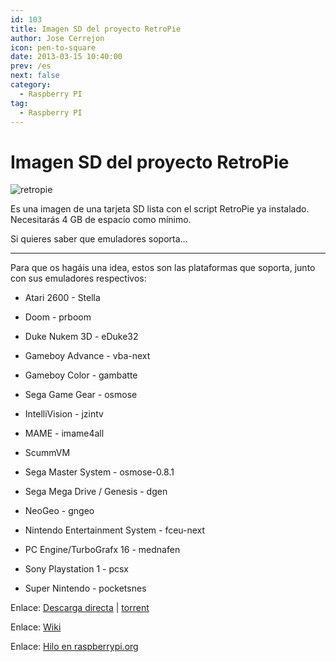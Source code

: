 ```yaml
---
id: 103
title: Imagen SD del proyecto RetroPie
author: Jose Cerrejon
icon: pen-to-square
date: 2013-03-15 10:40:00
prev: /es
next: false
category:
  - Raspberry PI
tag:
  - Raspberry PI
---
```


# Imagen SD del proyecto RetroPie

![retropie](/images/retropieprojectlogofinish.jpg)

Es una imagen de una tarjeta SD lista con el script RetroPie ya instalado. Necesitarás 4 GB de espacio como mínimo.

Si quieres saber que emuladores soporta...

- - -
Para que os hagáis una idea, estos son las plataformas que soporta, junto con sus emuladores respectivos:

* Atari 2600 - Stella

* Doom - prboom

* Duke Nukem 3D - eDuke32

* Gameboy Advance - vba-next

* Gameboy Color - gambatte

* Sega Game Gear - osmose

* IntelliVision - jzintv

* MAME - imame4all

* ScummVM

* Sega Master System - osmose-0.8.1

* Sega Mega Drive / Genesis - dgen

* NeoGeo - gngeo

* Nintendo Entertainment System - fceu-next

* PC Engine/TurboGrafx 16 - mednafen

* Sony Playstation 1 - pcsx

* Super Nintendo - pocketsnes

Enlace: [Descarga directa](http://blog.petrockblock.com/?wpdmdl=9) | [torrent](http://blog.petrockblock.com/?wpdmdl=12)

Enlace: [Wiki](https://github.com/petrockblog/RetroPie-Setup/wiki)

Enlace: [Hilo en raspberrypi.org](http://www.raspberrypi.org/phpBB3/viewtopic.php?f=78&t=13600)